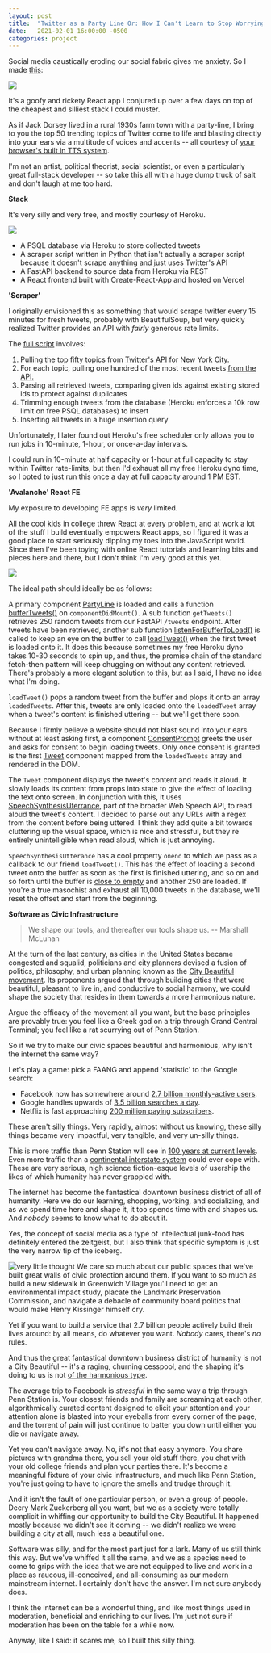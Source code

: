 ```yaml
---
layout: post
title:  "Twitter as a Party Line Or: How I Can't Learn to Stop Worrying and Love the Bomb"
date:   2021-02-01 16:00:00 -0500
categories: project
---
```

 
Social media caustically eroding our social fabric gives me anxiety. So I made [this](https://avalanche-puce.vercel.app/):
 
![](/assets/twitterparty/screenshot.png#center-img)
 
It's a goofy and rickety React app I conjured up over a few days on top of the cheapest and silliest stack I could muster.
 
As if Jack Dorsey lived in a rural 1930s farm town with a party-line, I bring to you the top 50 trending topics of Twitter come to life and blasting directly into your ears via a multitude of voices and accents -- all courtesy of [your browser's built in TTS system](https://developer.mozilla.org/en-US/docs/Web/API/SpeechSynthesisUtterance).
 
I'm not an artist, political theorist, social scientist, or even a particularly great full-stack developer -- so take this all with a huge dump truck of salt and don't laugh at me too hard.
 
**Stack**
 
It's very silly and very free, and mostly courtesy of Heroku.
 
![](/assets/twitterparty/overview.png#center-img)
 
* A PSQL database via Heroku to store collected tweets
* A scraper script written in Python that isn't actually a scraper script because it doesn't scrape anything and just uses Twitter's API
* A FastAPI backend to source data from Heroku via REST
* A React frontend built with Create-React-App and hosted on Vercel
 
 
**'Scraper'**
 
I originally envisioned this as something that would scrape twitter every 15 minutes for fresh tweets, probably with BeautifulSoup, but very quickly realized Twitter provides an API with *fairly* generous rate limits.
 
The [full script](https://github.com/matt-goldeck/avalanche_be/blob/master/src/scraper.py) involves:
1. Pulling the top fifty topics from [Twitter's API](https://developer.twitter.com/en/docs/twitter-api/v1/trends/trends-for-location/api-reference/get-trends-place) for New York City.
2. For each topic, pulling one hundred of the most recent tweets [from the API.](https://developer.twitter.com/en/docs/twitter-api/v1/tweets/search/api-reference/get-search-tweets)
3. Parsing all retrieved tweets, comparing given ids against existing stored ids to protect against duplicates
4. Trimming enough tweets from the database (Heroku enforces a 10k row limit on free PSQL databases) to insert
5. Inserting all tweets in a huge insertion query
 
Unfortunately, I later found out Heroku's free scheduler only allows you to run jobs in 10-minute, 1-hour, or once-a-day intervals.
 
I could run in 10-minute at half capacity or 1-hour at full capacity to stay within Twitter rate-limits, but then I'd exhaust all my free Heroku dyno time, so I opted to just run this once a day at full capacity around 1 PM EST.
 
**'Avalanche' React FE**
 
My exposure to developing FE apps is *very* limited.
 
All the cool kids in college threw React at every problem, and at work a lot of the stuff I build eventually empowers React apps, so I figured it was a good place to start seriously dipping my toes into the JavaScript world. Since then I've been toying with online React tutorials and learning bits and pieces here and there, but I don't think I'm very good at this yet.
 
![](/assets/twitterparty/avalanche.png#center-img)
 
The ideal path should ideally be as follows:
 
A primary component [PartyLine](https://github.com/matt-goldeck/avalanche/blob/master/src/PartyLine.js) is loaded and calls a function [bufferTweets()](https://github.com/matt-goldeck/avalanche/blob/master/src/PartyLine.js#L105) on `componentDidMount()`. A sub function `getTweets()` retrieves 250 random tweets from our FastAPI `/tweets` endpoint. After tweets have been retrieved, another sub function [listenForBufferToLoad()](https://github.com/matt-goldeck/avalanche/blob/master/src/PartyLine.js#L105) is called to keep an eye on the buffer to call [loadTweet()](https://github.com/matt-goldeck/avalanche/blob/master/src/PartyLine.js#L105) when the first tweet is loaded onto it. It does this because sometimes my free Heroku dyno takes 10-30 seconds to spin up, and thus, the promise chain of the standard fetch-then pattern will keep chugging on without any content retrieved. There's probably a more elegant solution to this, but as I said, I have no idea what I'm doing.
 
`loadTweet()` pops a random tweet from the buffer and plops it onto an array `loadedTweets`. After this, tweets are only loaded onto the `loadedTweet` array when a tweet's content is finished uttering -- but we'll get there soon.
 
Because I firmly believe a website should not blast sound into your ears without at least asking first, a component [ConsentPrompt](https://github.com/matt-goldeck/avalanche/blob/master/src/ConsentPrompt.js) greets the user and asks for consent to begin loading tweets. Only once consent is granted is the first [Tweet](https://github.com/matt-goldeck/avalanche/blob/master/src/Tweet.js) component mapped from the `loadedTweets` array and rendered in the DOM.
 
The `Tweet` component displays the tweet's content and reads it aloud. It slowly loads its content from props into state to give the effect of loading the text onto screen. In conjunction with this, it uses [SpeechSynthesisUterrance](https://developer.mozilla.org/en-US/docs/Web/API/SpeechSynthesisUtterance), part of the broader Web Speech API, to read aloud the tweet's content. I decided to parse out any URLs with a regex from the content before being uttered. I think they add quite a bit towards cluttering up the visual space, which is nice and stressful, but they're entirely unintelligible when read aloud, which is just annoying.
 
`SpeechSynthesisUtterance` has a cool property `onend` to which we pass as a callback to our friend `loadTweet()`. This has the effect of loading a second tweet onto the buffer as soon as the first is finished uttering, and so on and so forth until the buffer is [close to empty](https://github.com/matt-goldeck/avalanche/blob/master/src/PartyLine.js#L44) and another 250 are loaded. If you're a true masochist and exhaust all 10,000 tweets in the database, we'll reset the offset and start from the beginning.
 
 
**Software as Civic Infrastructure**
> We shape our tools, and thereafter our tools shape us. -- Marshall McLuhan
 
At the turn of the last century, as cities in the United States became congested and squalid, politicians and city planners devised a fusion of politics, philosophy, and urban planning known as the [City Beautiful movement](https://en.wikipedia.org/wiki/City_Beautiful_movement). Its proponents argued that through building cities that were beautiful, pleasant to live in, and conductive to social harmony, we could shape the society that resides in them towards a more harmonious nature.
 
Argue the efficacy of the movement all you want, but the base principles are provably true: you feel like a Greek god on a trip through Grand Central Terminal; you feel like a rat scurrying out of Penn Station.
 
So if we try to make our civic spaces beautiful and harmonious, why isn't the internet the same way?
 
Let's play a game: pick a FAANG and append 'statistic' to the Google search:
* Facebook now has somewhere around [2.7 billion monthly-active users](https://www.statista.com/statistics/264810/number-of-monthly-active-facebook-users-worldwide/).
* Google handles upwards of [3.5 billion searches a day](https://www.internetlivestats.com/google-search-statistics/).
* Netflix is fast approaching [200 million paying subscribers](https://www.comparitech.com/tv-streaming/netflix-subscribers/).
 
These aren't silly things. Very rapidly, almost without us knowing, these silly things became very impactful, very tangible, and very un-silly things.
 
This is more traffic than Penn Station will see in [100 years at current levels](https://www.statista.com/statistics/552797/amtrak-ridership-leading-passenger-station/). Even more traffic than a [continental interstate system](https://www.fhwa.dot.gov/policyinformation/tables/02.cfm) could ever cope with. These are very serious, nigh science fiction-esque levels of usership the likes of which humanity has never grappled with.
 
The internet has become the fantastical downtown business district of all of humanity. Here we do our learning, shopping, working, and socializing, and as we spend time here and shape it, it too spends time with and shapes us. And *nobody* seems to know what to do about it.
 
Yes, the concept of social media as a type of intellectual junk-food has definitely entered the zeitgeist, but I also think that specific symptom is just the very narrow tip of the iceberg.
 
![very little thought](https://ephemeralnewyork.files.wordpress.com/2015/11/fillinginthehudson.jpg#float-left)
We care so much about our public spaces that we've built great walls of civic protection around them. If you want to so much as build a new sidewalk in Greenwich Village you'll need to get an environmental impact study, placate the Landmark Preservation Commission, and navigate a debacle of community board politics that would make Henry Kissinger himself cry.
 
Yet if you want to build a service that 2.7 billion people actively build their lives around: by all means, do whatever you want. *Nobody* cares, there's *no* rules.
 
And thus the great fantastical downtown business district of humanity is not a City Beautiful -- it's a raging, churning cesspool, and the shaping it's doing to us is not [of the harmonious type](https://en.wikipedia.org/wiki/2021_storming_of_the_United_States_Capitol).
 
The average trip to Facebook is *stressful* in the same way a trip through Penn Station is. Your closest friends and family are screaming at each other, algorithmically curated content designed to elicit your attention and your attention alone is blasted into your eyeballs from every corner of the page, and the torrent of pain will just continue to batter you down until either you die or navigate away.
 
Yet you can't navigate away. No, it's not that easy anymore. You share pictures with grandma there, you sell your old stuff there, you chat with your old college friends and plan your parties there. It's become a meaningful fixture of your civic infrastructure, and much like Penn Station, you're just going to have to ignore the smells and trudge through it.
 
And it isn't the fault of one particular person, or even a group of people. Decry Mark Zuckerberg all you want, but we as a society were totally complicit in whiffing our opportunity to build the City Beautiful. It happened mostly because we didn't see it coming -- we didn't realize we were building a city at all, much less a beautiful one.
 
Software was silly, and for the most part just for a lark. Many of us still think this way. But we've whiffed it all the same, and we as a species need to come to grips with the idea that we are not equipped to live and work in a place as raucous, ill-conceived, and all-consuming as our modern mainstream internet. I certainly don't have the answer. I'm not sure anybody does.
 
I think the internet can be a wonderful thing, and like most things used in moderation, beneficial and enriching to our lives. I'm just not sure if moderation has been on the table for a while now.
 
Anyway, like I said: it scares me, so I built this silly thing.
 